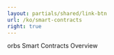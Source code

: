```yaml
---
layout: partials/shared/link-btn
url: /ko/smart-contracts
right: true
---
```


orbs Smart Contracts Overview
